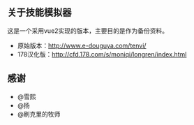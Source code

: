 ## 关于技能模拟器

这是一个采用vue2实现的版本，主要目的是作为备份资料。

- 原始版本：http://www.e-douguya.com/tenvi/  
- 178汉化版：http://cfd.178.com/s/moniqi/longren/index.html  

## 感谢

- @雪熙
- @扬
- @刷克里的牧师